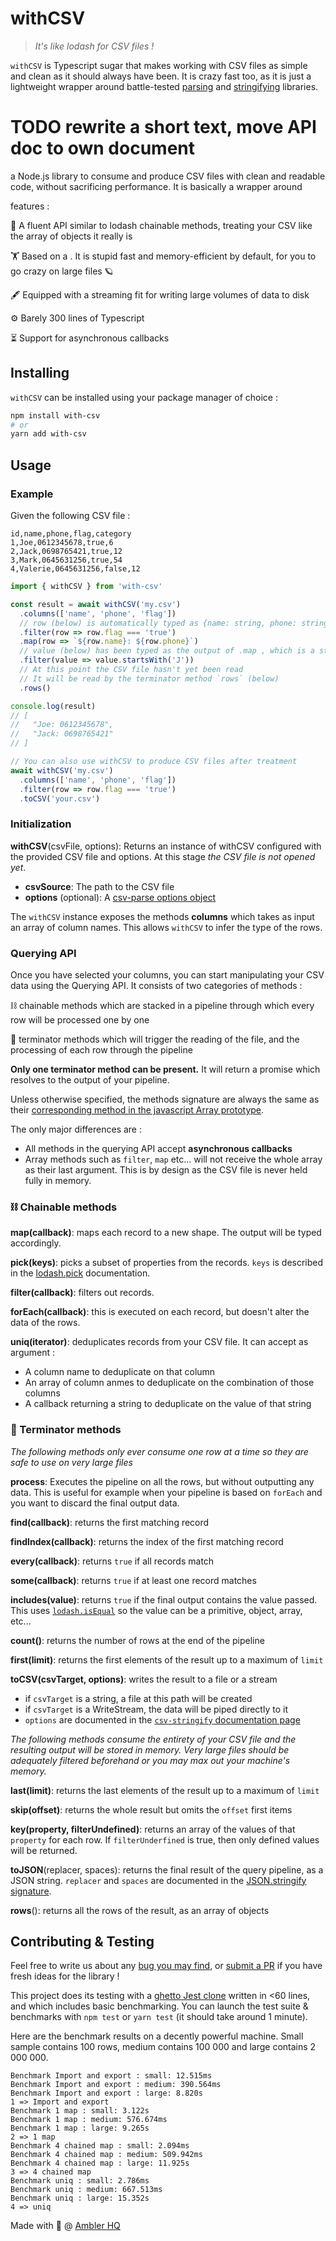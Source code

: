 # withCSV

> _It's like lodash for CSV files !_

`withCSV` is Typescript sugar that makes working with CSV files  as simple and clean as it should always have been. It is crazy fast too, as it is just a lightweight wrapper around battle-tested [parsing](https://www.npmjs.com/package/csv-parser) and [stringifying](https://csv.js.org/stringify/api) libraries. 

# TODO rewrite a short text, move API doc to own document

a Node.js library to consume and produce CSV files with clean and readable code, without sacrificing performance. It is basically a wrapper around 

features :

📜 A fluent API similar to lodash chainable methods, treating your CSV like the array of objects it really is

🏋️ Based on a . It is stupid fast and memory-efficient by default, for you to go crazy on large files 🪐

🖋 Equipped with a streaming  fit for writing large volumes of data to disk

⚙ Barely 300 lines of Typescript

⏳ Support for asynchronous callbacks

## Installing

`withCSV` can be installed using your package manager of choice :

```bash
npm install with-csv
# or
yarn add with-csv
```

## Usage

### Example

Given the following CSV file : 

```csv
id,name,phone,flag,category
1,Joe,0612345678,true,6
2,Jack,0698765421,true,12
3,Mark,0645631256,true,54
4,Valerie,0645631256,false,12
```

```typescript
import { withCSV } from 'with-csv'

const result = await withCSV('my.csv')
  .columns(['name', 'phone', 'flag'])
  // row (below) is automatically typed as {name: string, phone: string, flag: string}
  .filter(row => row.flag === 'true')
  .map(row => `${row.name}: ${row.phone}`)
  // value (below) has been typed as the output of .map , which is a string
  .filter(value => value.startsWith('J'))
  // At this point the CSV file hasn't yet been read
  // It will be read by the terminator method `rows` (below)
  .rows()

console.log(result)
// [
//   "Joe: 0612345678",
//   "Jack: 0698765421"
// ]

// You can also use withCSV to produce CSV files after treatment
await withCSV('my.csv')
  .columns(['name', 'phone', 'flag'])
  .filter(row => row.flag === 'true')
  .toCSV('your.csv')
```

### Initialization

**withCSV**(csvFile, options): Returns an instance of withCSV configured with the provided CSV file and options. At this stage _the CSV file is not opened yet_.

- **csvSource**: The path to the CSV file
- **options** (optional): A [csv-parse options object](https://github.com/mafintosh/csv-parser#options)

The `withCSV` instance exposes the methods **columns** which takes as input an array of column names. This allows `withCSV` to infer the type of the rows.

### Querying API

Once you have selected your columns, you can start manipulating your CSV data using the Querying API. It consists of two categories of methods :

⛓️ chainable methods which are stacked in a pipeline through which every row will be processed one by one

🚧 terminator methods which will trigger the reading of the file, and the processing of each row through the pipeline

**Only one terminator method can be present.** It will return a promise which resolves to the output of your pipeline.

Unless otherwise specified, the methods signature are always the same as their [corresponding method in the javascript Array prototype](https://developer.mozilla.org/fr/docs/Web/JavaScript/Reference/Global_Objects/Array).

The only major differences are :

- All methods in the querying API accept **asynchronous callbacks**
- Array methods such as `filter`, `map` etc... will not receive the whole array as their last argument. This is by design as the CSV file is never held fully in memory.

### ⛓️ Chainable methods

**map(callback)**: maps each record to a new shape. The output will be typed accordingly.

**pick(keys)**: picks a subset of properties from the records. `keys` is described in the [lodash.pick](https://lodash.com/docs/#pick) documentation.

**filter(callback)**: filters out records.

**forEach(callback)**: this is executed on each record, but doesn't alter the data of the rows.

**uniq(iterator)**: deduplicates records from your CSV file. It can accept as argument :

* A column name to deduplicate on that column
* An array of column anmes to deduplicate on the combination of those columns
* A callback returning a string to deduplicate on the value of that string

### 🚧 Terminator methods

_The following methods only ever consume one row at a time so they are safe to use on very large files_

**process**: Executes the pipeline on all the rows, but without outputting any data. This is useful for example when your pipeline is based on `forEach` and you want to discard the final output data.

**find(callback)**: returns the first matching record

**findIndex(callback)**: returns the index of the first matching record

**every(callback)**: returns `true` if all records match

**some(callback)**: returns `true` if at least one record matches

**includes(value)**: returns `true` if the final output contains the value passed. This uses [`lodash.isEqual`](https://lodash.com/docs/4.17.15#isEqual) so the value can be a primitive, object, array, etc...

**count()**: returns the number of rows at the end of the pipeline

**first(limit)**: returns the first elements of the result up to a maximum of `limit`

**toCSV(csvTarget, options)**: writes the result to a file or a stream
  * if `csvTarget` is a string, a file at this path will be created
  * if `csvTarget` is a WriteStream, the data will be piped directly to it
  * `options` are documented in the [`csv-stringify` documentation page](https://csv.js.org/stringify/options/)

_The following methods consume the entirety of your CSV file and the resulting output will be stored in memory. Very large files should be adequately filtered beforehand or you may max out your machine's memory._

**last(limit)**: returns the last elements of the result up to a maximum of `limit`

**skip(offset)**: returns the whole result but omits the `offset` first items

**key(property, filterUndefined)**: returns an array of the values of that `property` for each row. If `filterUnderfined` is true, then only defined values will be returned.

**toJSON**(replacer, spaces): returns the final result of the query pipeline, as a JSON string. `replacer` and `spaces` are documented in the [JSON.stringify signature](https://developer.mozilla.org/fr/docs/Web/JavaScript/Reference/Global_Objects/JSON/stringify).

**rows**(): returns all the rows of the result, as an array of objects

## Contributing & Testing

Feel free to write us about any [bug you may find](https://github.com/amblerhq/withCSV/issues), or [submit a PR](https://github.com/amblerhq/withCSV/pulls) if you have fresh ideas for the library !

This project does its testing with a [ghetto Jest clone](tests/index.ts) written in <60 lines, and which includes basic benchmarking. You can launch the test suite & benchmarks with `npm test` or `yarn test` (it should take around 1 minute).

Here are the benchmark results on a decently powerful machine. Small sample contains 100 rows, medium contains 100 000 and large contains 2 000 000.

```
Benchmark Import and export : small: 12.515ms
Benchmark Import and export : medium: 390.564ms
Benchmark Import and export : large: 8.820s
1 => Import and export
Benchmark 1 map : small: 3.122s
Benchmark 1 map : medium: 576.674ms
Benchmark 1 map : large: 9.265s
2 => 1 map
Benchmark 4 chained map : small: 2.094ms
Benchmark 4 chained map : medium: 509.942ms
Benchmark 4 chained map : large: 11.925s
3 => 4 chained map
Benchmark uniq : small: 2.786ms
Benchmark uniq : medium: 667.513ms
Benchmark uniq : large: 15.352s
4 => uniq
```

Made with 💖 @ [Ambler HQ](https://github.com/amblerhq)
